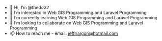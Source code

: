 - 👋 Hi, I’m @thedo32
- 👀 I’m interested in Web GIS Programming and Laravel Programming
- 🌱 I’m currently learning Web GIS Programming and Laravel Programming
- 💞️ I’m looking to collaborate on Web GIS Programming and Laravel Programming
- 📫 How to reach me - email: jeffriargon@hotmail.com

<!---
thedo32/thedo32 is a ✨ special ✨ repository because its `README.md` (this file) appears on your GitHub profile.
You can click the Preview link to take a look at your changes.
--->
